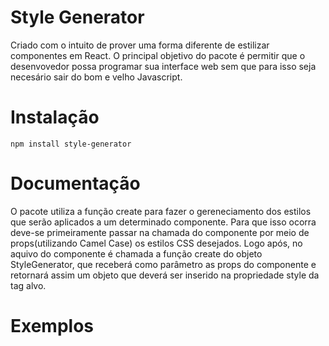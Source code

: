# Style Generator

Criado com o intuito de prover uma forma diferente de estilizar componentes em React. O principal objetivo do pacote é permitir que o desenvovedor possa programar sua interface web sem que para isso seja necesário sair do bom e velho Javascript.

# Instalação

```
npm install style-generator
```

# Documentação

O pacote utiliza a função create para fazer o gereneciamento dos estilos que serão aplicados a um determinado componente. Para que isso ocorra deve-se primeiramente passar na chamada do componente por meio de props(utilizando Camel Case) os estilos CSS desejados. Logo após, no aquivo do componente é chamada a função create do objeto StyleGenerator, que receberá como parâmetro as props do componente e retornará assim um objeto que deverá ser inserido na propriedade style da tag alvo.

# Exemplos
